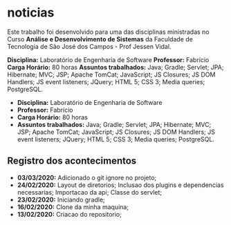 # noticias
Este trabalho foi desenvolvido para uma das disciplinas ministradas no Curso **Análise e Desenvolvimento de Sistemas** da Faculdade de Tecnologia de São José dos Campos - Prof Jessen Vidal.

**Disciplina:** Laboratório de Engenharia de Software
**Professor:** Fabrício 
**Carga Horário:** 80 horas
**Assuntos trabalhados:** Java; Gradle; Servlet; JPA; Hibernate; MVC;  JSP; Apache TomCat; JavaScript; JS Closures; JS DOM Handlers; JS event listeners; JQuery; HTML 5; CSS 3; Media queries; PostgreSQL.
* **Disciplina:** Laboratório de Engenharia de Software
* **Professor:** Fabrício 
* **Carga Horário:** 80 horas
* **Assuntos trabalhados:** Java; Gradle; Servlet; JPA; Hibernate; MVC;  JSP; Apache TomCat; JavaScript; JS Closures; JS DOM Handlers; JS event listeners; JQuery; HTML 5; CSS 3; Media queries; PostgreSQL.

## Registro dos acontecimentos
* **03/03/2020:** Adicionado o git ignore no projeto;
* **24/02/2020:** Layout de diretorios; Inclusao dos plugins e dependencias necessarias; Importacao da api; Classe do servlet;
* **23/02/2020:** Iniciando gradle;
* **16/02/2020:** Clone da minha maquina;
* **13/02/2020:** Criacao do repositorio;

